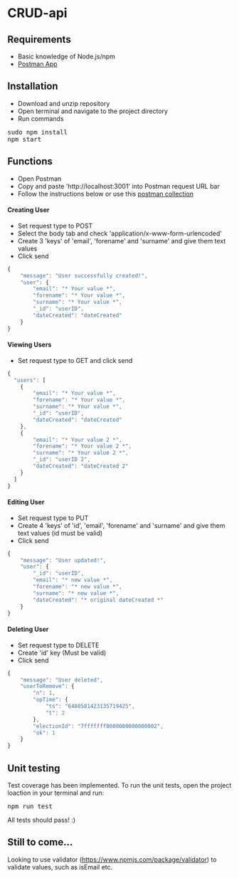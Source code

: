 # CRUD-api

## Requirements
- Basic knowledge of Node.js/npm
- <a href="https://www.getpostman.com/">Postman App</a>

## Installation

- Download and unzip repository
- Open terminal and navigate to the project directory
- Run commands
<pre>
sudo npm install
npm start
</pre>

## Functions

- Open Postman
- Copy and paste 'http://localhost:3001' into Postman request URL bar
- Follow the instructions below or use this [postman collection](./test/CRUD-API.postman_collection.json)

#### Creating User
- Set request type to POST
- Select the body tab and check 'application/x-www-form-urlencoded'
- Create 3 'keys' of 'email', 'forename' and 'surname' and give them text values
- Click send

```js
{
    "message": "User successfully created!",
    "user": {
        "email": "* Your value *",
        "forename": "* Your value *",
        "surname": "* Your value *",
        "_id": "userID",
        "dateCreated": "dateCreated"
    }
}
```


#### Viewing Users
- Set request type to GET and click send
```js
{
  "users": [
    {
        "email": "* Your value *",
        "forename": "* Your value *",
        "surname": "* Your value *",
        "_id": "userID",
        "dateCreated": "dateCreated"
    },
    {
        "email": "* Your value 2 *",
        "forename": "* Your value 2 *",
        "surname": "* Your value 2 *",
        "_id": "userID 2",
        "dateCreated": "dateCreated 2"
    }
  ]
}
```

#### Editing User
- Set request type to PUT
- Create 4 'keys' of 'id', 'email', 'forename' and 'surname' and give them text values (id must be valid)
- Click send
```js
{
    "message": "User updated!",
    "user": {
        "_id": "userID",
        "email": "* new value *",
        "forename": "* new value *",
        "surname": "* new value *",
        "dateCreated": "* original dateCreated *"
    }
}
```

#### Deleting User
- Set request type to DELETE
- Create 'id' key (Must be valid)
- Click send
```js
{
    "message": "User deleted",
    "userToRemove": {
        "n": 1,
        "opTime": {
            "ts": "6480581423135719425",
            "t": 2
        },
        "electionId": "7fffffff0000000000000002",
        "ok": 1
    }
}
```

## Unit testing
Test coverage has been implemented. To run the unit tests, open the project loaction in your terminal and run:
<pre>
npm run test
</pre>
All tests should pass! :)

## Still to come...
Looking to use validator (https://www.npmjs.com/package/validator) to validate values, such as isEmail etc.

